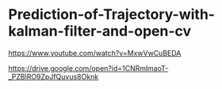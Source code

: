 # Prediction-of-Trajectory-with-kalman-filter-and-open-cv

https://www.youtube.com/watch?v=MxwVwCuBEDA

https://drive.google.com/open?id=1CNRmlmaoT-_PZBlRO9ZpJfQuvus8Oknk
